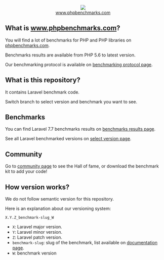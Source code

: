 <p align="center">
  <img src="http://www.phpbenchmarks.com/images/logo_github.png">
  <br>
  <a href="http://www.phpbenchmarks.com" target="_blank">www.phpbenchmarks.com</a>
</p>

## What is www.phpbenchmarks.com?

You will find a lot of benchmarks for PHP and PHP libraries on [phpbenchmarks.com](http://www.phpbenchmarks.com).

Benchmarks results are available from PHP 5.6 to latest version.

Our benchmarking protocol is available on [benchmarking protocol page](http://www.phpbenchmarks.com/en/documentation/benchmarking-protocol).

## What is this repository?

It contains Laravel benchmark code.

Switch branch to select version and benchmark you want to see.

## Benchmarks

You can find Laravel 7.7 benchmarks results on
[benchmarks results page](http://www.phpbenchmarks.com/en/benchmark/laravel/7.7).

See all Laravel benchmarked versions on [select version page](http://www.phpbenchmarks.com/en/benchmark/laravel/version).

## Community

Go to [community page](http://www.phpbenchmarks.com/en/community) to see the Hall of fame, or download the benchmark kit to add your code!

## How version works?

We do not follow semantic version for this repository.

Here is an explanation about our versioning system:

`X.Y.Z_benchmark-slug_W`

* `X`: Laravel major version.
* `Y`: Laravel minor version.
* `Z`: Laravel patch version.
* `benchmark-slug`: slug of the benchmark, list available on [documentation page](http://www.phpbenchmarks.com/en/documentation).
* `W`: benchmark version
